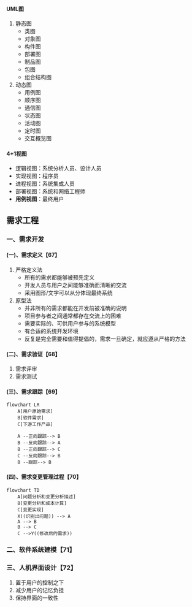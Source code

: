 
#### UML图
1. 静态图
    - 类图
    - 对象图
    - 构件图
    - 部署图
    - 制品图
    - 包图
    - 组合结构图
2. 动态图
    - 用例图
    - 顺序图
    - 通信图
    - 状态图
    - 活动图
    - 定时图
    - 交互概览图

#### 4+1视图
- 逻辑视图：系统分析人员、设计人员
- 实现视图：程序员
- 进程视图：系统集成人员
- 部署视图：系统和网络工程师
- **用例视图**：最终用户

## 需求工程

### 一、需求开发
#### (一)、需求定义【67】
1. 严格定义法
    - 所有的需求都能够被预先定义
    - 开发人员与用户之间能够准确而清晰的交流
    - 采用图形/文字可以从分体现最终系统
2. 原型法
    - 并非所有的需求都能在开发前被准确的说明
    - 项目参与者之间通常都存在交流上的困难
    - 需要实际的、可供用户参与的系统模型
    - 有合适的系统开发环境
    - 反复是完全需要和值得提倡的，需求一旦确定，就应遵从严格的方法

#### (二)、需求验证【68】

1. 需求评审
2. 需求测试

#### (三)、需求跟踪【69】

```mermaid
flowchart LR
	A[用户原始需求]
	B[软件需求]
	C[下游工作产品]
	
	A --正向跟踪--> B
	B --反向跟踪--> A
	B --正向跟踪--> C
	C --反向跟踪--> B
	B --跟踪--> B
```

#### (四)、需求变更管理过程【70】

```mermaid
flowchart TD
	A[问题分析和变更分析描述]
	B[变更分析和成本计算]
	C[变更实现]
	X((识别出问题)) --> A
	A --> B
	B --> C
	C -->Y((修改后的需求))
```



### 二、软件系统建模【71】

### 三、人机界面设计【72】

1. 置于用户的控制之下
2. 减少用户的记忆负担
3. 保持界面的一致性